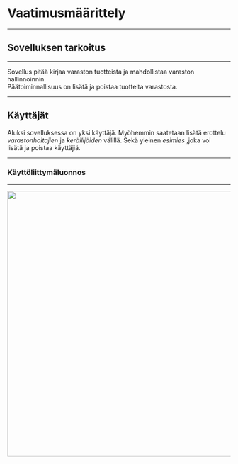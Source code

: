 # Vaatimusmäärittely
----

## Sovelluksen tarkoitus
----
<p>Sovellus pitää kirjaa varaston tuotteista ja mahdollistaa varaston hallinnoinnin. </br>
Päätoiminnallisuus on lisätä ja poistaa tuotteita varastosta.</p>

---
## Käyttäjät
Aluksi sovelluksessa on yksi käyttäjä. Myöhemmin saatetaan lisätä erottelu </br>
_varastonhoitajien_ ja _keräilijöiden_ välillä. Sekä yleinen _esimies_ ,joka voi </br>
lisätä ja poistaa käyttäjiä.

----
### Käyttöliittymäluonnos
----

<img src="./kuvat/käyttöliittymä.jpg" width="600">
